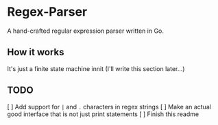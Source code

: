# Regex-Parser

A hand-crafted regular expression parser written in Go.

## How it works

It's just a finite state machine innit (I'll write this section later...)

## TODO

[ ] Add support for `|` and `.` characters in regex strings
[ ] Make an actual good interface that is not just print statements
[ ] Finish this readme